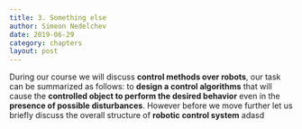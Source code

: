 ```yaml
---
title: 3. Something else
author: Simeon Nedelchev
date: 2019-06-29
category: chapters
layout: post
---
```


During our course we will discuss **control methods over robots**, our task can be summarized as follows: to **design a control algorithms** that will cause the **controlled object to perform the desired behavior** even in the **presence of possible disturbances**.  However before we move further let us briefly discuss the overall structure of **robotic control system**
adasd